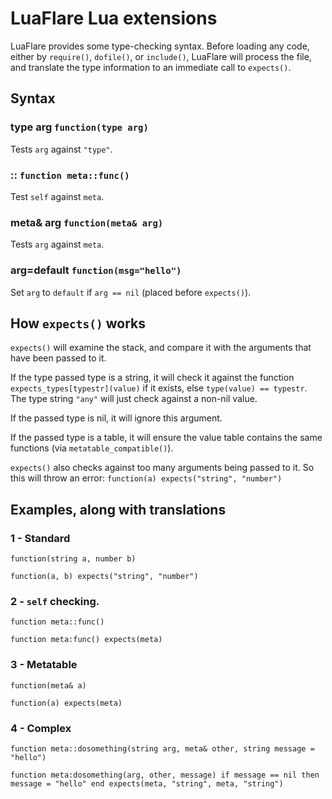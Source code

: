 # LuaFlare Lua extensions

LuaFlare provides some type-checking syntax.  Before loading any code, either by `require()`, `dofile()`, or `include()`, LuaFlare will process the file, and translate the type information to an immediate call to `expects()`.

## Syntax

### type arg `function(type arg)`

Tests `arg` against `"type"`.

### :: `function meta::func()`

Test `self` against `meta`.

### meta& arg `function(meta& arg)`

Tests `arg` against `meta`.

### arg=default `function(msg="hello")`

Set `arg` to `default` if `arg == nil` (placed before `expects()`).

## How `expects()` works

`expects()` will examine the stack, and compare it with the arguments that have been passed to it.

If the type passed type is a string, it will check it against the function `expects_types[typestr](value)` if it exists, else `type(value) == typestr`.  The type string `"any"` will just check against a non-nil value.

If the passed type is nil, it will ignore this argument.

If the passed type is a table, it will ensure the value table contains the same functions (via `metatable_compatible()`).

`expects()` also checks against too many arguments being passed to it.  So this will throw an error: `function(a) expects("string", "number")`

## Examples, along with translations

### 1 - Standard

`function(string a, number b)`

`function(a, b) expects("string", "number")`

### 2 - `self` checking.

`function meta::func()`

`function meta:func() expects(meta)`

### 3 - Metatable

`function(meta& a)`

`function(a) expects(meta)`

### 4 - Complex

`function meta::dosomething(string arg, meta& other, string message = "hello")`

`function meta:dosomething(arg, other, message) if message == nil then message = "hello" end expects(meta, "string", meta, "string")`
